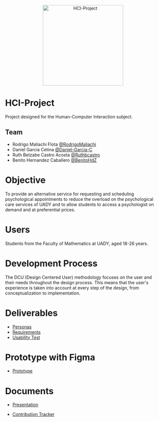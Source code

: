 <p align="center">
<img src="https://i.imgur.com/lojS7Yw.png" alt="HCI-Project" height="260px" width="260px" />
</p>

# HCI-Project
Project designed for the Human-Computer Interaction subject.

## Team

- Rodrigo Maliachi Flota [@RodrigoMaliachi](https://github.com/RodrigoMaliachi "Click Here")
- Daniel García Cetina [@Daniel-Garcia-C](https://github.com/Daniel-Garcia-C "Click Here")
- Ruth Betzabe Castro Acosta [@Ruthbcastro](https://github.com/Ruthbcastro "Click Here")
- Benito Hernandez Caballero [@BenitoHdZ](https://github.com/BenitoHdZ "Click Here")

# Objective
To provide an alternative service for requesting and scheduling psychological appointments to reduce the overload on the psychological care services of UADY and to allow students to access a psychologist on demand and at preferential prices.

# Users
Students from the Faculty of Mathematics at UADY, aged 18-26 years.

# Development Process
The DCU (Design Centered User) methodology focuses on the user and their needs throughout the design process. This means that the user's experience is taken into account at every step of the design, from conceptualization to implementation.

# Deliverables
- [Personas](/Artefactos/Persona.png "Click Here")
- [Requirements](/Artefactos/Requisitos/RF%20y%20RNF%20HCI.pdf "Click Here")
- [Usability Test](/Artefactos/Docs/Prueba%20de%20Usabilidad.md "Click Here")

# Prototype with Figma
- [Prototype](https://www.figma.com/design/mq8J1BKZHTmLDctN3HZ55w/Prototipo-(Low-fidelity)?node-id=8%3A7587&t=mzu1bJTgtbMTfpYl-1 "Click Here")

# Documents 
- [Presentation](https://youtu.be/zKvRnGvW3SE "Click Here")

- [Contribution Tracker](https://ossified-kiwi-c13.notion.site/3b1f0268f1b448c699a03911aa4d1a88?v=91d19b1420d24d9387351101d8dce2a6 "Click Here")
